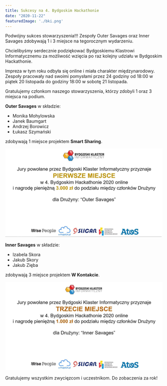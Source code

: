 ```yaml
---
title: Sukcesy na 4. Bydgoskim Hackathonie
date: "2020-11-22"
featuredImage: './bki.png'
---
```


Podwójny sukces stowarzyszenia!!! Zespoły Outer Savages oraz Inner Savages zdobywają 1 i 3 miejsce na tegorocznym 
wydarzeniu.

<!-- end -->

Chcielibyśmy serdecznie podziękować Bydgoskiemu Klastrowi Informatycznemu za możliwość wzięcia po raz kolejny
udziału w Bydgoskim Hackathonie.

Impreza w tym roku odbyła się online i miała charakter międzynarodowy. Zespoły pracowały nad swoimi pomysłami przez
24 godziny od 18:00 w piątek 20 listopada do godziny 18:00 w sobotę 21 listopada.

Gratulujemy członkom naszego stowarzyszenia, którzy zdobyli 1 oraz 3 miejsca na podium.

__Outer Savages__ w składzie:
 - Monika Mohylowska
 - Janek Baumgart
 - Andrzej Borowicz
 - Łukasz Szymański  
 
zdobywają 1 miejsce projektem __Smart Sharing__.

![](./1stplace.jpeg "Pierwsze miejsce")

__Inner Savages__ w składzie:
 - Izabela Skora
 - Jakub Skory
 - Jakub Zięba  

zdobywają 3 miejsce projektem __W Kontakcie__.

![](./3rdplace.jpeg "Trzecie miejsce")

Gratulujemy wszystkim zwycięzcom i uczestnikom. Do zobaczenia za rok!
